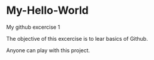 # My-Hello-World
My github excercise 1

The objective of this excercise is to lear basics of Github.

Anyone can play with this project.

